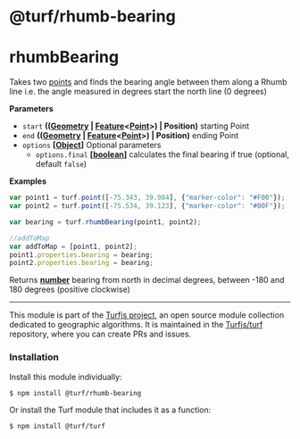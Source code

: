 # @turf/rhumb-bearing

# rhumbBearing

Takes two [points](http://geojson.org/geojson-spec.html#point) and finds the bearing angle between them along a Rhumb line
i.e. the angle measured in degrees start the north line (0 degrees)

**Parameters**

-   `start` **(([Geometry](http://geojson.org/geojson-spec.html#geometry) \| [Feature](http://geojson.org/geojson-spec.html#feature-objects)&lt;[Point](http://geojson.org/geojson-spec.html#point)>) | Position)** starting Point
-   `end` **(([Geometry](http://geojson.org/geojson-spec.html#geometry) \| [Feature](http://geojson.org/geojson-spec.html#feature-objects)&lt;[Point](http://geojson.org/geojson-spec.html#point)>) | Position)** ending Point
-   `options` **\[[Object](https://developer.mozilla.org/en-US/docs/Web/JavaScript/Reference/Global_Objects/Object)]** Optional parameters
    -   `options.final` **\[[boolean](https://developer.mozilla.org/en-US/docs/Web/JavaScript/Reference/Global_Objects/Boolean)]** calculates the final bearing if true (optional, default `false`)

**Examples**

```javascript
var point1 = turf.point([-75.343, 39.984], {"marker-color": "#F00"});
var point2 = turf.point([-75.534, 39.123], {"marker-color": "#00F"});

var bearing = turf.rhumbBearing(point1, point2);

//addToMap
var addToMap = [point1, point2];
point1.properties.bearing = bearing;
point2.properties.bearing = bearing;
```

Returns **[number](https://developer.mozilla.org/en-US/docs/Web/JavaScript/Reference/Global_Objects/Number)** bearing from north in decimal degrees, between -180 and 180 degrees (positive clockwise)

<!-- This file is automatically generated. Please don't edit it directly:
if you find an error, edit the source file (likely index.js), and re-run
./scripts/generate-readmes in the turf project. -->

---

This module is part of the [Turfjs project](http://turfjs.org/), an open source
module collection dedicated to geographic algorithms. It is maintained in the
[Turfjs/turf](https://github.com/Turfjs/turf) repository, where you can create
PRs and issues.

### Installation

Install this module individually:

```sh
$ npm install @turf/rhumb-bearing
```

Or install the Turf module that includes it as a function:

```sh
$ npm install @turf/turf
```
